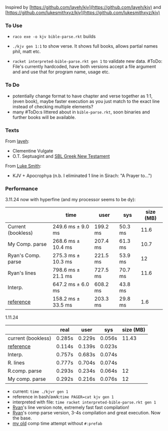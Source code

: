 
Inspired by [https://github.com/layeh/kjv](https://github.com/layeh/kjv) and [https://github.com/lukesmithxyz/kjv](https://github.com/lukesmithxyz/kjv)

### To Use

- `raco exe -o kjv bible-parse.rkt` builds
- `./kjv gen 1:1` to show verse. It shows full books, allows partial names phil, matt etc.

- `racket interpreted-bible-parse.rkt gen 1` to validate new data. #ToDo: File's currently hardcoded, have both versions accept a file argument and and use that for program name, usage etc.

### To Do
- potentially change format to have chapter and verse together as 1:1, (even book), maybe faster execution as you just match to the exact line instead of checking multiple elements? 
- many #ToDo:s littered about in `bible-parse.rkt`, soon binaries and further books will be available.

### Texts

From [layeh](https://github.com/layeh):

- Clementine Vulgate
- O.T. Septuagint and [SBL Greek New Testament](https://en.wikipedia.org/wiki/SBL_Greek_New_Testament)

From [Luke Smith](https://github.com/LukeSmithxyz):

- KJV + Apocrophya (n.b. I eliminated 1 line in Sirach: "A Prayer to...")


### Performance


3.11.24 now with hyperfine (and my processor seems to be dy):

|                                                  | time                | user     | sys      | size (MB) |
| ------------------------------------------------ | ------------------- | ---------| -------- | ----------|
| Current (bookless)                               | 249.6 ms ±  9.0 ms  | 199.2 ms | 50.3 ms  | 11.6      |
| My Comp. parse                                   | 268.6 ms ±  10.4 ms | 207.4 ms | 61.3 ms  | 10.7      |
| Ryan's Comp. parse                               | 275.3 ms ±  10.3 ms | 221.5 ms | 53.9 ms  | 12        |
| Ryan's lines                                     | 798.6 ms ±  21.1 ms | 727.5 ms | 70.7 ms  | 11.6      |
| Interp.                                          | 647.2 ms ±  6.0 ms  | 608.2 ms | 43.8 ms  |           |
| [reference](https://github.com/lukesmithxyz/kjv) | 158.2 ms ±  33.5 ms | 203.3 ms | 29.8 ms  | 1.6       |

1.11.24

|                                                  | real   | user   | sys        | size (MB) |
| ------------------------------------------------ | ------ | ------ | ---------- | ----------|
| current (bookless)                               | 0.285s | 0.229s | 0.056s     | 11.43     |
| [reference](https://github.com/lukesmithxyz/kjv) | 0.114s | 0.139s | 0.023s     |           |
| Interp.                                          | 0.757s | 0.683s | 0.074s     |           |
| R. lines                                         | 0.777s | 0.704s | 0.074s     |           |
| R.comp. parse                                    | 0.293s | 0.234s | 0.064s     | 12        |
| My comp. parse                                   | 0.292s | 0.216s | 0.076s     | 12        |


- current: `time ./kjvr gen 1`
- reference in bash/awk:`time PAGER=cat kjv gen 1`
- interpreted with file: `time racket interpreted-bible-parse.rkt gen 1`
- [Ryan](https://www.reddit.com/r/Racket/comments/1gh0z38/how_to_embed_data_from_file_into_static_binary/lux9aob/)'s line version note, extremely fast fast compilation!
- [Ryan](https://www.reddit.com/r/Racket/comments/1gh0z38/how_to_embed_data_from_file_into_static_binary/lux9aob/)'s comp parse version, 3-4s compilation and great execution. Now the base.
- [my old](#dc9063a9a27227f3f2848f8c98974825c2fd58b6) comp time attempt without `#:prefab`
